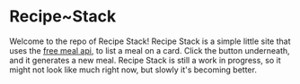 # Recipe~Stack

Welcome to the repo of Recipe Stack! Recipe Stack is a simple little site that uses the
[free meal api](https://www.themealdb.com/api.php), to list a meal on a card. Click the
button underneath, and it generates a new meal. Recipe Stack is still a work in progress,
so it might not look like much right now, but slowly it's becoming better.
